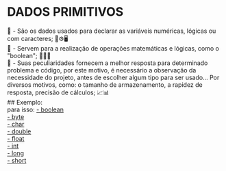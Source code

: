 # DADOS PRIMITIVOS
<div>

<div>
🥇  -   São os dados usados para declarar as variáveis numéricas, lógicas ou com caracteres; 🧮⚙️🖥️

<div>

<div>
🥈   -  Servem para a realização de operações matemáticas e lógicas, como o "boolean";  👨👨‍🏫

<div>

<div>
🥉 - Suas peculiaridades fornecem a melhor resposta para determinado problema e código, por este motivo, é necessário a observação da necessidade do projeto, antes de escolher algum tipo para ser usado... Por diversos motivos, como: o tamanho de armazenamento, a rapidez de resposta, precisão de cálculos; 📈📊

<div>
## Exemplo:
<div>
 para isso:  <a href="https://github.com/ViniciusPelizzari/TIPOS_DE_DADOS/tree/Boolean" target="_blank">- boolean</a><br>
  <a href="https://github.com/ViniciusPelizzari/TIPOS_DE_DADOS/tree/Byte" target="_blank">- byte</a><br>
  <a href="https://github.com/ViniciusPelizzari/TIPOS_DE_DADOS/tree/Char" target="_blank">- char</a><br>
  <a href="https://github.com/ViniciusPelizzari/TIPOS_DE_DADOS/tree/Double" target="_blank">- double</a><br>
  <a href="https://github.com/ViniciusPelizzari/TIPOS_DE_DADOS/tree/Float" target="_blank">- float</a><br>
  <a href="https://github.com/ViniciusPelizzari/TIPOS_DE_DADOS/tree/Int" target="_blank">- int</a><br>
  <a href="https://github.com/ViniciusPelizzari/TIPOS_DE_DADOS/tree/Long" target="_blank">- long</a><br>
  <a href="https://github.com/ViniciusPelizzari/TIPOS_DE_DADOS/tree/Short" target="_blank">- short</a><br>
</div>

